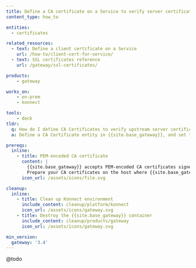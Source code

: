 ```yaml
---
title: Define a CA certificate on a Service to verify server certificates
content_type: how_to

entities: 
  - certificates

related_resources:
  - text: Define a client certificate on a Service
    url: /how-to/client-cert-for-service/
  - text: SSL certificates reference
    url: /gateway/ssl-certificates/

products:
    - gateway

works_on:
    - on-prem
    - konnect

tools:
    - deck
tldr:
  q: How do I define CA Certificates to verify upstream server certificates for a specific Gateway Service?
  a: Define a CA Certificate entity in {{site.base_gateway}}, and set the ID of that entity via the `ca_certificate` parameter of a Gateway Service.

prereqs:
  inline:
    - title: PEM-encoded CA certificate
      content: |
        {{site.base_gateway}} accepts PEM-encoded CA certificates signed by a central certificate authority (CA).
        Prepare your CA certificates on the host where {{site.base_gateway}} is running. 
      icon_url: /assets/icons/file.svg

cleanup:
  inline:
    - title: Clean up Konnect environment
      include_content: cleanup/platform/konnect
      icon_url: /assets/icons/gateway.svg
    - title: Destroy the {{site.base_gateway}} container
      include_content: cleanup/products/gateway
      icon_url: /assets/icons/gateway.svg

min_version:
  gateway: '3.4'
---
```


@todo

<!--
From this page: https://support.konghq.com/support/s/article/How-to-define-SSL-Certificates-and-where-you-can-use-them
How to define CA Root Certificates to verify upstream server certificates > Define a CA Root on a specific service
-->